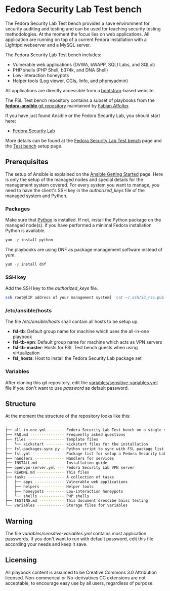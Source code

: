 # Fedora Security Lab Test bench
The Fedora Security Lab Test bench provides a save environment for
security auditing and testing and can be used for teaching security
testing methodologies. At the moment the focus lies on web applications.
All application are running on top of a current Fedora installation with
a ​Lighttpd webserver and a ​MySQL server. 

The Fedora Security Lab Test bench includes:

* Vulnerable web applications (DVWA, bWAPP, SQLI Labs, and SQLol)
* PHP shells (PHP Shell, ​b374k, and ​DNA Shell)
* Low-interaction honeypots
* ​Helper tools (Log viewer, CGIs, ​linfo, and ​phpmyadmin) 

All applications are directly accessible from a [bootstrap](http://twitter.github.io/bootstrap/)-based website. 

The FSL Test bench repository contains a subset of playbooks from the 
[**fedora-ansible** git repository](https://github.com/fabaff/fedora-ansible) 
maintained by [Fabian Affolter](http://fabian-affolter.ch). 

If you have just found Ansible or the Fedora Security Lab, you should start here:

 * [Fedora Security Lab](https://fedorahosted.org/security-spin/)

More details can be found at the [Fedora Security Lab Test bench](https://fedorahosted.org/security-spin/wiki/Test%20bench) page and the [Test bench](https://fedorahosted.org/security-spin/wiki/Test%20bench%20setup) setup page.

## Prerequisites
The setup of Ansible is explained on the [Ansible Getting Started](http://ansible.cc/docs/gettingstarted.html) page. Here is only the setup of the managed nodes and special details for the management system covered. For every system you want to 
manage, you need to have the client's SSH key in the *authorized_keys* file of
the managed system and Python.

### Packages
Make sure that [Python](http://www.python.org/) is installed. If not, install
the Python package on the managed node(s). If you have performed a minimal
Fedora installation Python is available.

```bash
yum -y install python
```
The playbooks are using DNF as package management software instead of yum.

```bash
yum -y install dnf
```

### SSH key
Add the SSH key to the *authorized_keys* file.

```bash
ssh root@[IP address of your management system] 'cat ~/.ssh/id_rsa.pub' | cat - >> ~/.ssh/authorized_keys
```
### /etc/ansible/hosts
The file */etc/ansible/hosts* shall contain all hosts to be setup up.

- **fsl-tb**: Default group name for machine which uses the all-in-one playbook
- **fsl-tb-vpn**: Default group name for machine which acts as VPN servers
- **fsl-tb-master**: Hosts for FSL Test bench guests when using virtualization
- **fsl_hosts**: Host to install the Fedora Security Lab package set

### Variables
After cloning this git repository, edit the [variables/sensitive-variables.yml](https://github.com/fabaff/fsl-test-bench/blob/master/variables/sensitive-variables.yml) file if
you don't want to use *password* as default password.

## Structure
At the moment the structure of the repository looks like this:

```bash
.
├── all-in-one.yml ------- Fedora Security Lab Test bench on a single machine 
├── FAQ.md --------------- Frequently asked questions
├── files ---------------- Template files
│   └── kickstart -------- kickstart files for the installation
├── fsl-packages-sync.py - Python script to sync with FSL package list
├── fsl.yml -------------- Package list for setup a Fedora Security Lab
├── handlers ------------- Handlers for services
├── INSTALL.md ----------- Installation guide
├── openvpn-server.yml --- Fedora Security Lab VPN server
├── README.md ------------ This files
├── tasks ---------------- A collection of tasks
│   ├── apps ------------- Vulnerable web applications
│   ├── helpers ---------- Helper tools
│   ├── honeypots -------- Low-interaction honeypots
│   └── shells ----------- PHP shells
├── TESTING.md ----------- This document drescibe baisc testing
└── variables ------------ Storage files for variables
```
## Warning
The file *variables/sensitive-variables.yml* contains most application
passwords. If you don't want to run with default password, edit this file
according your needs and keep it save. 

## Licensing
All playbook content is assumed to be Creative Commons 3.0 Attribution licensed. 
Non-commerical or No-derivatives CC extensions are not acceptable, to encourage
easy use by all users, regardless of purpose.
